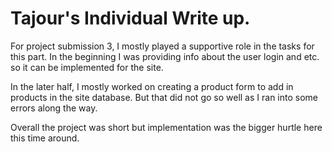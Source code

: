 # Tajour's Individual Write up. 

For project submission 3, I mostly played a supportive role in the tasks for this part. In the beginning I was providing info about the user login
and etc. so it can be implemented for the site. 

In the later half, I mostly worked on creating a product form to add in products in the site database. But that did not go so well as I ran into some errors along the way. 

Overall the project was short but implementation was the bigger hurtle here this time around. 
